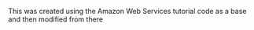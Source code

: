 This was created using the Amazon Web Services tutorial code as a base and then modified from there
